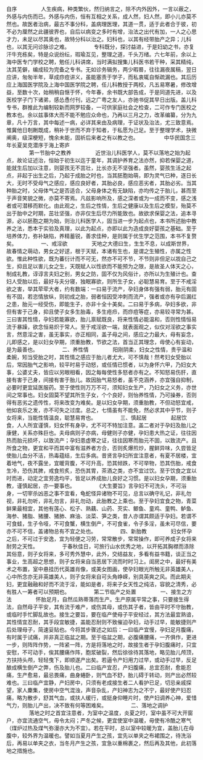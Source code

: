 <!-- { "loadSidebar": true } -->
自序
　　
　　人生疾病，种类繁伙，然归纳言之，除不内外因外，一言以蔽之，外感与内伤而已。外感与内伤，恒有互相之关系，成人然，妇人然，即小儿亦莫不然也。故医者治病，最古不事分科，盖病理医理，其道一贯，适于此者合于彼，初不必为厘然之此疆彼界也，自后以病变之多时有增，治法之出代有加，一人之心思才力，未足以尽其奥也，故特分科以治之。妇科也，以其有经带胎产之异；儿科也，以其无问诊脉诊之难。
　　
　　专科既分，探讨益进，于是妇幼之书，亦复汗牛充栋矣，特是众说纷纭，瑕瑜互见，整理之道，千头万绪。六七年前，余以上海中医专门学校之聘，勉任儿科讲席，当时满拟搜集儿科医书若干种，采其精纯，汰其芜僻，编成较为完备之专书。无如诊务辑务，两少暇晷，往往漏夜属稿，翌日应讲，匆匆半年，草成痧痘讲义，虽能塞责于学子，而私衷辄自惭疏漏也。其后历应上海国医学院及上海中国医学院之聘，任儿科教授于两校，凡五易寒暑，修改增益，至数十次，始稍稍自惬于怀，今年春，余书既大部告成，于是同道先进，以及医校学子门下诸弟，感怂恿付刊，远之广粤之友人，亦驰书促其早日出版。盖儿科专书，群推此为编制较新而网罗较备，一可供家庭社会之检查，二可作专门医校之教本也。余以兹事体大而不能不勉应众命也，乃再以三月之力，改革编纂，分为九章，凡十万言，其中每述一病，必详其来由及病理，于证状及治法，尤三致意焉。惟冀他日剞劂既成，稍补于世而不弃于知者，于私愿为己足。至于整理学术，抉微阐奥，级深梗短，愧余未能，固祈后来者之有以教之也。
　　
　　                             中华民国念三年长夏吴克潜序于海上寄庐   
　　
　　第一节胎中之教养
　　
　　近世治儿科医学人，莫不以落地之始为起点，故论证述治，恒始于初生以迄于童年，其调护养育之法亦然，抑若保婴之道，能就生后加以注意，则婴孩无不茁壮，比长亦无不坚强者。虽然，婴孩生活之起点，非起于出生之后，乃起于成胎之时也，当其胚胞始萌，即为灵气已种，逐日长大，无时不受母气之感应，感应良好者，其胎必良，感应恶劣者，其胎必劣。当其种胎之时，父母体气之是否适合，父母身体之有无缺陷，亦均传之于胎儿，甚而至于声音笑貌之微，亦莫不寄焉。凡兹影响所及，感之深者或为一成而不变，感之浅者或可潜移而默化。由此观之，生后之性情，生后之健康以及生后之模型，殆莫不出于胎中之时期，茁壮坚强，亦非仅生后尽力所能致也。故欲求保婴之法，追本寻源，必以胚胞之期为始，则治儿科医学人，固当进一步为起点也，本书所述胎中教养之法，悉本于实验及真理，以此为起点，亦即以此为造成良好婴孩之基础。至于培养体力，弥补缺陷，养精蓄锐，善求佳种，是则属于优生学之范围，本书不复赘矣。
　　
　　一、戒淫欲
　　
　　天地之大德曰生，生生不息，以成斯世界，故春情之萌动，男女之好逑，根于天赋，本诸有生也，是谓之生殖性，亦属之性欲。惟此种性欲，既为蕃衍计而不可无，然亦不可不节，不节则非但足以戕自己之生，抑且足以害儿女之生，天既赋人以性欲而不能预为之限，是故圣人体天之心，制成礼教，谆谆言夫妇之别，男女之防，固不仅为风俗计，亦所以为生殖计也。查妇人受胎以后，最好与夫分寝，独眠寡欲，则所生子女，必聪慧易育。至于不戒淫欲之害，举其荦荦大者，约有数端：一曰易于流产，孕妇身体有强有弱，胎元有固有不固，若恣情放纵，则初成之胎，弱者恒因受冲刺而流产，强者或亦有孕后漏红之患，胎元一经受伤，即能生子，亦非十全十美矣。二曰易于多病，孕妇多欲，非但有害于己身，抑且使子女多生胎毒，多生疮疖，而痧痘等症，亦易较寻常为甚。三曰害其性情，孕妇若能寡欲，胎儿禀赋既良，将来性情必能温和，否则性情恒易流于暴躁，欲念恒易炽于常人。至于戒淫欲一端，就表面观之，似仅对淫欲之事实言，然意淫之害，虽无事实，亦正相同，盖子母之间，感应之力最大，母有妄念，儿即感之，是以妇女孕期，须重胎教，节欲之法，首当正其理念，毋使心有妄动，是为最善也。
　　
　　二、养性情
　　
　　阳刚阴柔，妇女之性情，贵乎温和柔婉，矧当受胎之时，其性情之感应于胎儿者尤大，可不慎哉！然考妇女受胎以后，常因胎气之影响，较平时易于动怒，或任情已惯者，以为身怀六甲，乃妇女大事，公婆丈夫，皆应以另眼相看，因之每每使性多怒者亦有之。不知怒易伤肝，直接有害于己身，间接有害于胎儿。故因胎气易怒者，虽不克涵养，亦宜强自抑制，必要时更宜延医服药。至于使性则万万不可，须知妇女生产，乃妇女之义务，亦世间之常事也。妇女固莫不望其所生子女，个个良好，则怡养性情，乃可操券，否则得有恶劣之遗传性，将来改变为难矣。是以妇女孕期，须重胎教，不但动怒宜戒，他如哀乐之发，亦不可失之过度。总之，七情虽有不能免，然必求其中乎节，则子女将来，当能性情温良，聪慧易育也。
　　
　　三、慎起居
　　
　　起居饮食，人人所宜谨慎，妇女怀有身孕，尤不可不特加注意。盖二者对于孕妇及胎儿之康健，关系亦殊巨也。夫母病则子亦病，母健则子亦健，孕妇患大热之证，往往因热而胎元损坏，以致流产；孕妇患虚寒之证，往往因寒而胎元不固，以致流产。且所食之物，更宜和平而其中富有滋养者方合，否则炙爆煎炒，腥鲜异味，久尝皆足使胎儿血分不洁，热毒蕴结，生后多病。昔贤言孕妇所宜注意者，有夏不居楼，宜着地气，夜不露坐，宜暖背腹，不可升高，恐其倾跌，不可举物，恐其伤胎，戒食生冷，恐伤其脾，戒食煎炙，恐伤其胃，茶酒之类，亦不宜过饮。至于饮食之宜以时而进，动定之宜劳逸均平，皆足以养成胎儿良好之习惯。是以妇女孕期，须重胎教，谨慎起居，亦一要事也。
　　
　　《大生要旨》言孕妇不可洗头，不可浴身，一切宰杀凶恶之事不宜看，龟蛇怪异诸物不可见，总言以确守礼记，非礼勿视，非礼勿听，非礼勿言，非礼勿动，此胎教之上乘也。至于孕妇宜食之物，青菜鲜果最相宜，其他有莲心、松子、熟藕、山药、芡实、鲫鱼、童鸡、童鸭、鲈鱼、海参、猪脂、猪腰、猪肺、麻油、淡菜、笋之类，昔人亦谓其颇适于孕妇。若谓不可食蛙，生子令哑，不可食蟹，横生倒产，不可食雀，令子多淫，虽未可尽信，要亦不可不信，盖诸物总有不宜之处也。
　　
　　四、新胎教
　　
　　妇女怀孕之后，不可过于安逸，宜为轻便之习劳，常常散步，常常操作，即可养成子女将来耐劳之天性。
　　
　　于春秋佳日，可旅行山水优秀之地，以开拓其胸襟而涤除其俗意，则子女将来，多可秀外慧中，此外，交结益友，多看有益书籍，谈正当之事业，生高超之思想，则子女将来自当恶居下流而时时习上。闺房之中，最好有美术之布置，室中悬挂历代英雄肖像，或美女图画，使孕妇眼光所触无非英雄美人，心中所念亦无非英雄美人，则子女将来自可头角峥嵘，别具英爽之风。而此期夫妇，更宜融融和好而不流于淫，能如是者，将来子女天性之纯洁，容貌之清秀，必有胜人一筹者可以预期也。
　　
　　第二节临产之处置
　　
　　一、接生之方法
　　
　　怀胎足月，自然瓜熟蒂落而生产。生产原属平常之事，只要接生得法，自然母子平安，其有流于难产，或伤其母，或伤其子者，皆由平时不守胎教，或临时手忙脚乱故也。接生之要旨，要在临产使母子平安经过，其方法最宜熟谙，其性情宜忍耐，其手段宜敏捷，盖能忍耐则不致催迫孕妇，动手过早，能敏捷则产后处理母子，简速妥贴也。今将其步骤述之如后：一曰临产宜慢，孕妇足月腹痛，有时属于试痛，并非真正临盆之期。至于临盆之期，必腹痛腰痛，一齐俱作，更进一步，则阵阵作势，一阵紧一阵，方是将落地之时，故接生者于孕妇腹痛时，只宜安慰，不可动手，俟其腰痛作阵，胞浆破裂，然后徐徐待其落地，略见胎儿颅顶，方扶持头颅，轻轻曳下，即顺遂产出矣。若逼令产妇用力过早，或动手过早，反足酿成横生倒产之弊，伤及胎儿也。二曰临产宜忍，产妇腹痛，总宜忍耐，愈能忍痛，生产愈易，最忌畏痛，曲身蜷卧，则气血不舒，胎儿碍于转动，则产出必然较难也。三曰临产宜静，产妇房中，只须有老成接生者二人看护已足，切忌亲戚探望，家人麇集，使房中空气混浊，声音杂乱，产妇神志为之不宁，最好使产妇忍痛，略为散步，舒其气血，或扶人缓行，或挺身仰睡片时，使产妇调养心神，爱惜气力，则胎儿产出，决不致有何等困难矣。
　　
　　二、落地之调护
　　
　　落地之时之首宜注意者，为室中之温度，炎夏之时，室中虽不可大开窗户，亦宜流通空气，毋令太闷；严冬之候，更宜使室中温暖，毋使有冷酷之寒气（煤炉过热及煤气弥漫亦大为不宜）。若在平时，总以室中较暖为宜，盖胎儿在母腹中，较外界为温暖也。譬如当夏月产生之孩，宜先以单夹之布裙围之，待洗浴后，再易以单夹之衣，当冬月产生之孩，宜急以重棉裹之，然后再及其他，此初落地之措施也。
　　
